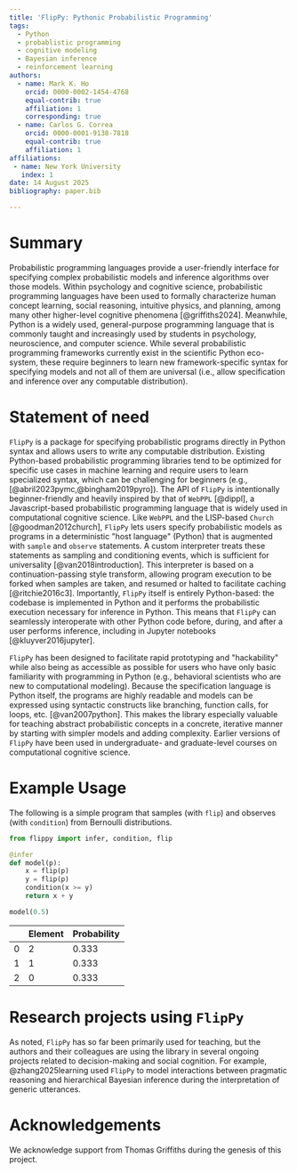 ```yaml
---
title: 'FlipPy: Pythonic Probabilistic Programming'
tags:
  - Python
  - probablistic programming
  - cognitive modeling
  - Bayesian inference
  - reinforcement learning
authors:
  - name: Mark K. Ho
    orcid: 0000-0002-1454-4768
    equal-contrib: true
    affiliation: 1
    corresponding: true
  - name: Carlos G. Correa
    orcid: 0000-0001-9138-7818
    equal-contrib: true
    affiliation: 1
affiliations:
 - name: New York University
   index: 1
date: 14 August 2025
bibliography: paper.bib

---
```


# Summary

Probabilistic programming languages provide a user-friendly interface for
specifying complex probabilistic models and inference algorithms over those models.
Within psychology and cognitive science, probabilistic programming languages
have been used to formally characterize
human concept learning, social reasoning, intuitive physics, and planning,
among many other higher-level cognitive phenomena [@griffiths2024].
Meanwhile, Python is a widely used, general-purpose
programming language that is commonly taught and increasingly used by students
in psychology, neuroscience, and computer science. While several probabilistic
programming frameworks currently exist in the scientific Python eco-system,
these require beginners to learn new framework-specific syntax for specifying models
and not all of them are universal (i.e., allow specification and inference over
any computable distribution).

# Statement of need

`FlipPy` is a package for specifying probabilistic programs directly in
Python syntax and allows users to write any computable distribution.
Existing Python-based probabilistic programming libraries tend to be optimized
for specific use cases in machine learning and require users to learn specialized
syntax, which can be challenging for beginners (e.g., [@abril2023pymc,@bingham2019pyro]).
The API of `FlipPy` is intentionally beginner-friendly and heavily inspired by that of
`WebPPL` [@dippl], a Javascript-based probabilistic programming language that
is widely used in computational cognitive science.
Like `WebPPL` and the LISP-based `Church` [@goodman2012church],
`FlipPy` lets users specify probabilistic models as programs in a deterministic "host language"
(Python) that is augmented with `sample` and `observe` statements.
A custom interpreter treats these statements as
sampling and conditioning events, which is sufficient for universality [@van2018introduction].
This interpreter is based on a continuation-passing style transform, allowing program execution to be forked when samples are taken, and resumed or halted to facilitate caching [@ritchie2016c3].
Importantly, `FlipPy` itself is entirely Python-based: the codebase is implemented in Python
and it performs the probabilistic execution necessary for inference in Python.
This means that `FlipPy` can seamlessly interoperate with other Python code before,
during, and after a user performs inference, including in Jupyter notebooks [@kluyver2016jupyter].

`FlipPy` has been designed to facilitate rapid prototyping and "hackability"
while also being as accessible as possible for users
who have only basic familiarity with programming in Python
(e.g., behavioral scientists who are new to computational modeling).
Because the specification language is Python itself,
the programs are highly readable and models can be expressed using syntactic constructs
like branching, function calls, for loops,
etc. [@van2007python]. This makes the library especially valuable for teaching
abstract probabilistic concepts in a concrete,
iterative manner by starting with simpler models and adding complexity.
Earlier versions of `FlipPy` have been used
in undergraduate- and graduate-level courses on computational cognitive science.

# Example Usage

The following is a simple program that samples (with `flip`)
and observes (with `condition`) from Bernoulli distributions.

```python
from flippy import infer, condition, flip

@infer
def model(p):
    x = flip(p)
    y = flip(p)
    condition(x >= y)
    return x + y

model(0.5)
```

||Element|Probability|
|---|---|---|
|0|2|0.333|
|1|1|0.333|
|2|0|0.333|


# Research projects using `FlipPy`

As noted, `FlipPy` has so far been primarily used for teaching, but
the authors and their colleagues are using the library in several
ongoing projects related to decision-making and social cognition. For example,
@zhang2025learning used `FlipPy` to model interactions between pragmatic
reasoning and hierarchical Bayesian inference during the interpretation of
generic utterances.

# Acknowledgements

We acknowledge support from Thomas Griffiths during the genesis of this project.
